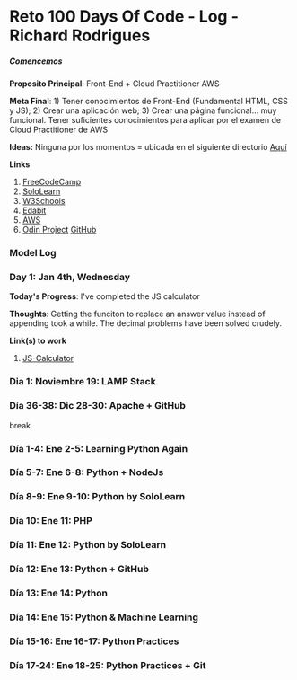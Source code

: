# Reto 100 Days Of Code - Log - Richard Rodrigues

##### Comencemos

**Proposito Principal**: Front-End + Cloud Practitioner AWS

**Meta Final**: 1) Tener conocimientos de Front-End (Fundamental HTML, CSS y JS); 2) Crear una aplicación web; 3) Crear una página funcional... muy funcional.
Tener suficientes conocimientos para aplicar por el examen de Cloud Practitioner de AWS

**Ideas:** Ninguna por los momentos = ubicada en el siguiente directorio [Aquí](www.google.com)

**Links**
1. [FreeCodeCamp](https://www.freecodecamp.org/)
2. [SoloLearn](https://www.sololearn.com/)
3. [W3Schools](https://www.w3schools.com/)
4. [Edabit](https://edabit.com/challenges)
5. [AWS](https://www.aws.training/Details/eLearning?id=60697)
6. [Odin Project](https://www.theodinproject.com/paths)
[GitHub](https://github.com/rich1n/100-days-rich1n)


### Model Log

### Day 1: Jan 4th, Wednesday

**Today's Progress**: I've completed the JS calculator

**Thoughts**: Getting the funciton to replace an answer value instead of appending took a while. The decimal problems have been solved crudely. 

**Link(s) to work**
1. [JS-Calculator](https://github.com/ClimbinSheep/Projects/commit/b20a11dbab1dffe3b663a369e5adbaab6c815ad6)


### Dia 1: Noviembre 19: LAMP Stack
### Día 36-38: Dic 28-30: Apache + GitHub
  break
### Día 1-4: Ene 2-5: Learning Python Again
### Día 5-7: Ene 6-8: Python + NodeJs
### Día 8-9: Ene 9-10: Python by SoloLearn
### Día 10: Ene 11: PHP
### Día 11: Ene 12: Python by SoloLearn
### Día 12: Ene 13: Python + GitHub
### Día 13: Ene 14: Python
### Día 14: Ene 15: Python & Machine Learning
### Día 15-16: Ene 16-17: Python Practices
### Día 17-24: Ene 18-25: Python Practices + Git
